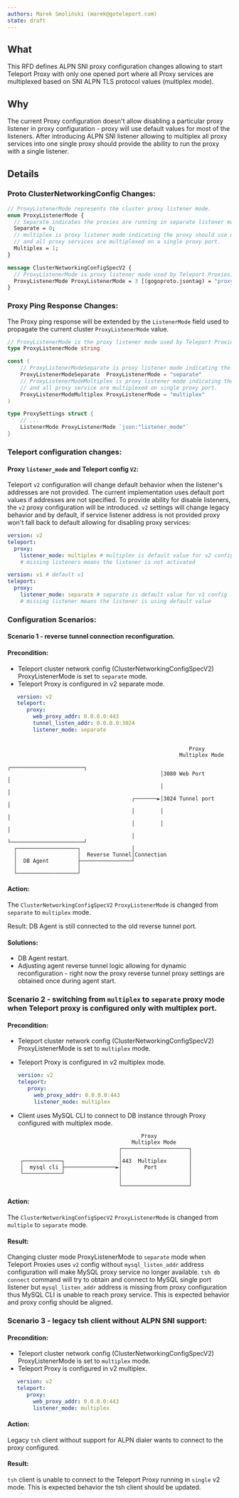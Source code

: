 ```yaml
---
authors: Marek Smoliński (marek@goteleport.com)
state: draft
---
```


## What

This RFD defines ALPN SNI proxy configuration changes allowing to start Teleport Proxy with only one opened port where all Proxy services are multiplexed based on SNI ALPN TLS protocol values (multiplex mode).

## Why

The current Proxy configuration doesn't allow disabling a particular proxy listener in proxy configuration - proxy will use default values for most of the listeners. After introducing ALPN SNI listener allowing to multiplex all proxy services into one single proxy should provide the ability to run the proxy with a single listener.

## Details

### Proto ClusterNetworkingConfig Changes:

```protobuf
// ProxyListenerMode represents the cluster proxy listener mode.
enum ProxyListenerMode {
  // Separate indicates the proxies are running in separate listener mode where Teleport Proxy services use different listeners.
  Separate = 0;
  // multiplex is proxy listener mode indicating the proxy should use multiplex mode
  // and all proxy services are multiplexed on a single proxy port.
  Multiplex = 1;
}
```
```protobuf
message ClusterNetworkingConfigSpecV2 {
  // ProxyListenerMode is proxy listener mode used by Teleport Proxies.
  ProxyListenerMode ProxyListenerMode = 3 [(gogoproto.jsontag) = "proxy_listener_mode,omitempty"];
}

```

### Proxy Ping Response Changes:

The Proxy ping response will be extended by the `ListenerMode` field used to propagate the current
cluster `ProxyListenerMode` value.

```go
// ProxyListenerMode is the proxy listener mode used by Teleport Proxies.
type ProxyListenerMode string

const (
    // ProxyListenerModeSeparate is proxy listener mode indicating the proxy per service listeners.
    ProxyListenerModeSeparate  ProxyListenerMode = "separate"
    // ProxyListenerModeMultiplex is proxy listener mode indicating the proxy should use multiplex mode
	// and all proxy service are multiplexed on single proxy port.
    ProxyListenerModeMultiplex ProxyListenerMode = "multiplex"
)

type ProxySettings struct {
    // ...
    ListenerMode ProxyListenerMode `json:"listener_mode"`
}
```

### Teleport configuration changes:

#### Proxy `listener_mode` and Teleport config `V2`:

Teleport `v2` configuration will change default behavior when the listener's addresses are not provided. The current
implementation uses default port values if addresses are not specified. To provide ability for disable listeners, the `v2` proxy configuration will be introduced. `v2` settings will change legacy behavior and by default, if service listener
address is not provided proxy won't fall back to default allowing for disabling proxy services:

```yaml
version: v2
teleport:
  proxy:
    listener_mode: multiplex # multiplex is default value for v2 config
    # missing listeners means the listener is not activated
```

```yaml
version: v1 # default v1
teleport:
  proxy:
    listener_mode: separate # separate is default value for v1 config
    # missing listener means the listener is using default value
```

### Configuration Scenarios:

#### Scenario 1 - reverse tunnel connection reconfiguration.
#### Precondition:

- Teleport cluster network config (ClusterNetworkingConfigSpecV2) ProxyListenerMode is set to `separate` mode.
- Teleport Proxy is configured in v2 separate mode.
```yaml
   version: v2
   teleport:
      proxy:
        web_proxy_addr: 0.0.0.0:443
        tunnel_listen_addr: 0.0.0.0:3024
        listener_mode: separate
```

```

                                                         Proxy
                                                      Multiplex Mode
                                                ┌───────────────────────┐
                                                │3080 Web Port          │
                                                │                       │
                                       ┌───────►│3024 Tunnel port       │
                                       │        │                       │
                                       │        │                       │
                                       │        └───────────────────────┘
  ┌───────────────────┐                │
  │                   │  Reverse Tunnel│Connection
  │  DB Agent         ├────────────────┘
  │                   │
  └───────────────────┘
```
#### Action:
The `ClusterNetworkingConfigSpecV2` `ProxyListenerMode` is changed from `separate` to `multiplex` mode.

Result:
DB Agent is still connected to the old reverse tunnel port.

#### Solutions:
- DB Agent restart.
- Adjusting agent reverse tunnel logic allowing for dynamic reconfiguration - right now the proxy reverse tunnel proxy settings are obtained once during agent start.


### Scenario 2 - switching from `multiplex` to `separate` proxy mode when Teleport proxy is configured only with multiplex port.

#### Precondition:

- Teleport cluster network config (ClusterNetworkingConfigSpecV2) ProxyListenerMode is set to `multiplex` mode.

- Teleport Proxy is configured in v2 multiplex mode.
   ```yaml
   version: v2
   teleport:
      proxy:
        web_proxy_addr: 0.0.0.0:443
        listener_mode: multiplex
   ```

- Client uses MySQL CLI to connect to DB instance through Proxy configured with multiplex mode.

```
                                          Proxy
                                       Multiplex Mode
                                   ┌─────────────────────┐
                                   │                     │
    ┌────────────┐                 │443  Multiplex       │
    │  mysql cli ├────────────────►│       Port          │
    └────────────┘                 │                     │
                                   │                     │
                                   └─────────────────────┘
```

#### Action:

The `ClusterNetworkingConfigSpecV2` `ProxyListenerMode` is changed from `multiple` to `separate` mode.

#### Result:

Changing cluster mode ProxyListenerMode to `separate` mode when Teleport Proxies uses `v2` config
without `mysql_listen_addr` address configuration will make MySQL proxy service no longer available. `tsh db connect` command will
try to obtain and connect to MySQL single port listener but `mysql_listen_addr` address is missing from proxy configuration thus MySQL CLI is unable to
reach proxy service. This is expected behavior and proxy config should be aligned.


### Scenario 3 - legacy tsh client without ALPN SNI support:
#### Precondition:
- Teleport cluster network config (ClusterNetworkingConfigSpecV2) ProxyListenerMode is set to `multiplex` mode.
- Teleport Proxy is configured in v2 multiplex.
```yaml
   version: v2
   teleport:
      proxy:
        web_proxy_addr: 0.0.0.0:443
        listener_mode: multiplex
```

#### Action:
Legacy `tsh` client without support for ALPN dialer wants to connect to the proxy configured.

#### Result:
`tsh` client is unable to connect to the Teleport Proxy running in `single` v2 mode. This is expected behavior the tsh client should be updated.


